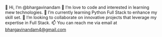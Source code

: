  👋 Hi, I’m @bhargavinandam
 👀 I’m love to code and interested in learning mew technologies.
🌱 I’m currently learning  Python Full Stack to enhance my skill set.
💞️ I’m looking to collaborate on innovative projects that leverage my expertise in Full Stack.
📫 You can reach me via email at bhargavinandam4@gmail.com
  

<!---
bhargavinandam/bhargavinandam is a ✨ special ✨ repository because its `README.md` (this file) appears on your GitHub profile.
You can click the Preview link to take a look at your changes.
--->
